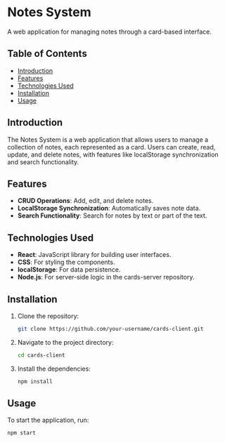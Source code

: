 # Notes System
A web application for managing notes through a card-based interface.

## Table of Contents
- [Introduction](#introduction)
- [Features](#features)
- [Technologies Used](#technologies-used)
- [Installation](#installation)
- [Usage](#usage)

## Introduction
The Notes System is a web application that allows users to manage a collection of notes, each represented as a card. Users can create, read, update, and delete notes, with features like localStorage synchronization and search functionality.

## Features
- **CRUD Operations**: Add, edit, and delete notes.
- **LocalStorage Synchronization**: Automatically saves note data.
- **Search Functionality**: Search for notes by text or part of the text.

## Technologies Used
- **React**: JavaScript library for building user interfaces.
- **CSS**: For styling the components.
- **localStorage**: For data persistence.
- **Node.js**: For server-side logic in the cards-server repository.

## Installation
1. Clone the repository:
   ```bash
   git clone https://github.com/your-username/cards-client.git
2. Navigate to the project directory:
   ```bash
   cd cards-client
3. Install the dependencies:
   ```bash
   npm install

## Usage
To start the application, run:
   ```bash
   npm start

